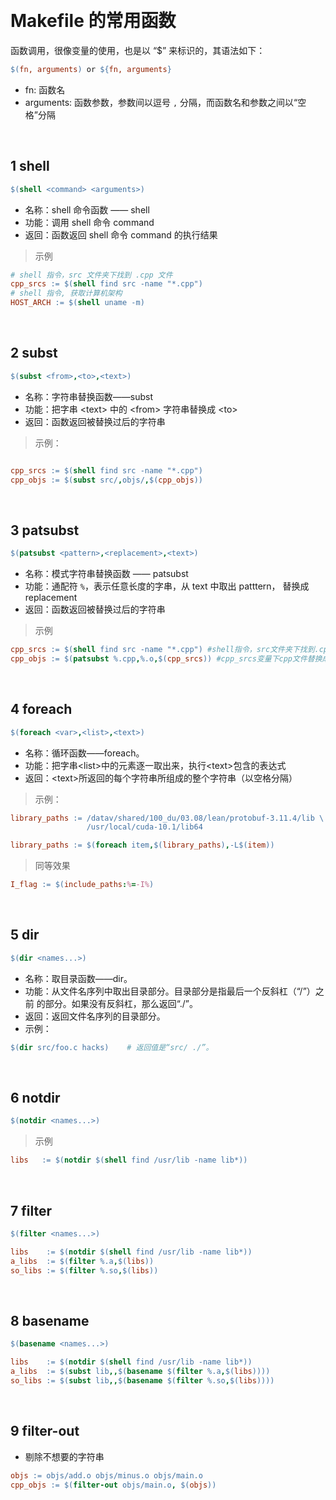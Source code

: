 

&emsp;
# Makefile 的常用函数
函数调用，很像变量的使用，也是以 “$” 来标识的，其语法如下：
```makefile
$(fn, arguments) or ${fn, arguments}
```
- fn: 函数名
- arguments: 函数参数，参数间以逗号 `,` 分隔，而函数名和参数之间以“空格”分隔

&emsp;
## 1 shell
```makefile
$(shell <command> <arguments>)
```
- 名称：shell 命令函数 —— shell
- 功能：调用 shell 命令 command
- 返回：函数返回 shell 命令 command 的执行结果


>示例
```makefile
# shell 指令，src 文件夹下找到 .cpp 文件
cpp_srcs := $(shell find src -name "*.cpp") 
# shell 指令, 获取计算机架构
HOST_ARCH := $(shell uname -m)
```

&emsp;
## 2 subst
```makefile
$(subst <from>,<to>,<text>)
```
- 名称：字符串替换函数——subst
- 功能：把字串 \<text> 中的 \<from> 字符串替换成 \<to>
- 返回：函数返回被替换过后的字符串
>示例：
```makefile

cpp_srcs := $(shell find src -name "*.cpp")
cpp_objs := $(subst src/,objs/,$(cpp_objs)) 

```

&emsp;
## 3 patsubst
```makefile
$(patsubst <pattern>,<replacement>,<text>)
```
- 名称：模式字符串替换函数 —— patsubst
- 功能：通配符 `%`，表示任意长度的字串，从 text 中取出 patttern， 替换成 replacement
- 返回：函数返回被替换过后的字符串
>示例
```makefile
cpp_srcs := $(shell find src -name "*.cpp") #shell指令，src文件夹下找到.cpp文件
cpp_objs := $(patsubst %.cpp,%.o,$(cpp_srcs)) #cpp_srcs变量下cpp文件替换成 .o文件
```



&emsp;
## 4 foreach
```makefile
$(foreach <var>,<list>,<text>)
```
- 名称：循环函数——foreach。
- 功能：把字串\<list>中的元素逐一取出来，执行\<text>包含的表达式
- 返回：\<text>所返回的每个字符串所组成的整个字符串（以空格分隔）

>示例：
```makefile
library_paths := /datav/shared/100_du/03.08/lean/protobuf-3.11.4/lib \
                 /usr/local/cuda-10.1/lib64

library_paths := $(foreach item,$(library_paths),-L$(item))
```
>同等效果
```makefile
I_flag := $(include_paths:%=-I%)
```

&emsp;
## 5 dir
```makefile
$(dir <names...>)
```
- 名称：取目录函数——dir。
- 功能：从文件名序列<names>中取出目录部分。目录部分是指最后一个反斜杠（“/”）之前
的部分。如果没有反斜杠，那么返回“./”。
- 返回：返回文件名序列<names>的目录部分。
- 示例： 
```makefile
$(dir src/foo.c hacks)    # 返回值是“src/ ./”。
```

&emsp;
## 6 notdir
```makefile
$(notdir <names...>)
```
>示例
```makefile
libs   := $(notdir $(shell find /usr/lib -name lib*))
```


&emsp;
## 7 filter
```makefile
$(filter <names...>)
```

```makefile
libs    := $(notdir $(shell find /usr/lib -name lib*))
a_libs  := $(filter %.a,$(libs))
so_libs := $(filter %.so,$(libs))
```

&emsp;
## 8 basename
```makefile
$(basename <names...>)
```

```makefile
libs    := $(notdir $(shell find /usr/lib -name lib*))
a_libs  := $(subst lib,,$(basename $(filter %.a,$(libs))))
so_libs := $(subst lib,,$(basename $(filter %.so,$(libs))))
```

&emsp;
## 9 filter-out
- 剔除不想要的字符串
```makefile
objs := objs/add.o objs/minus.o objs/main.o
cpp_objs := $(filter-out objs/main.o, $(objs))
```